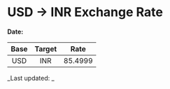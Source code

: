 # USD → INR Exchange Rate

**Date:** 

| Base | Target | Rate  |
|:----:|:------:|:-----:|
| USD  | INR    | 85.4999 |

_Last updated: _